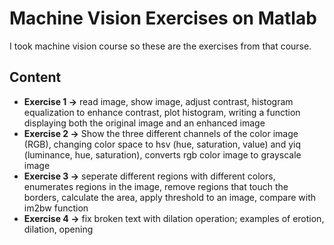 
# Machine Vision Exercises on Matlab

I took machine vision course so these are the exercises from that course.



## Content

- **Exercise 1 ->** read image, show image, adjust contrast, histogram equalization to enhance contrast, plot histogram, writing a function displaying both the original image and an enhanced image
- **Exercise 2 ->** Show the three different channels of the color image (RGB), changing color space to hsv (hue, saturation, value) and yiq (luminance, hue, saturation), converts rgb color image to grayscale image
- **Exercise 3 ->** seperate different regions with different colors, enumerates regions in the image, remove regions that touch the borders, calculate the area, apply threshold to an image, compare with im2bw function
- **Exercise 4 ->** fix broken text with dilation operation; examples of erotion, dilation, opening 

  
